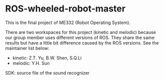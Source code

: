 # ROS-wheeled-robot-master
This is the final project of ME332 (Robot Operating System).

There are two workspaces for this project (kinetic and melodic) because our group member uses different versions of ROS. They share the same results but have a little bit difference caused by the ROS versions. See the maintainer list below:
- kinetic: Z.T. Yu, B.W. Shen, S.Q.Li
- melodic: Y.H. Sun

SDK: source file of the sound recognizer

